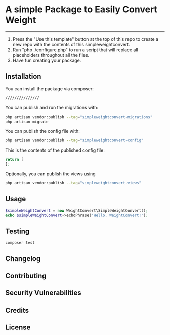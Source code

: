 # A simple Package to Easily Convert Weight



---


1. Press the "Use this template" button at the top of this repo to create a new repo with the contents of this simpleweightconvert.
2. Run "php ./configure.php" to run a script that will replace all placeholders throughout all the files.
3. Have fun creating your package.





## Installation

You can install the package via composer:

```bash
///////////////
```

You can publish and run the migrations with:

```bash
php artisan vendor:publish --tag="simpleweightconvert-migrations"
php artisan migrate
```

You can publish the config file with:

```bash
php artisan vendor:publish --tag="simpleweightconvert-config"
```

This is the contents of the published config file:

```php
return [
];
```

Optionally, you can publish the views using

```bash
php artisan vendor:publish --tag="simpleweightconvert-views"
```

## Usage

```php
$simpleWeightConvert = new WeightConvert\SimpleWeightConvert();
echo $simpleWeightConvert->echoPhrase('Hello, WeightConvert!');
```

## Testing

```bash
composer test
```

## Changelog


## Contributing



## Security Vulnerabilities



## Credits



## License


